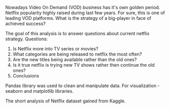Nowadays Video On Demand (VOD) business has it's own golden period. Netflix popularity highly raised during last few years. For sure, this is one of leading VOD platforms. What is the strategy of a big-player in face of achieved success?

The goal of this analysis is to answer questions about current netflix strategy. 
Questions:
1. Is Netflix more into TV series or movies?
2. What categories are being released to netflix the most often?
3. Are the new titles being available rather than the old ones?
4. Is it true netflix is trying new TV shows rather then continue the old ones?
5. Conclusions

Pandas library was used to clean and manipulate data. For visualization - seaborn and matplotlib libraries.

The short analysis of Netflix dataset gained from Kaggle. 